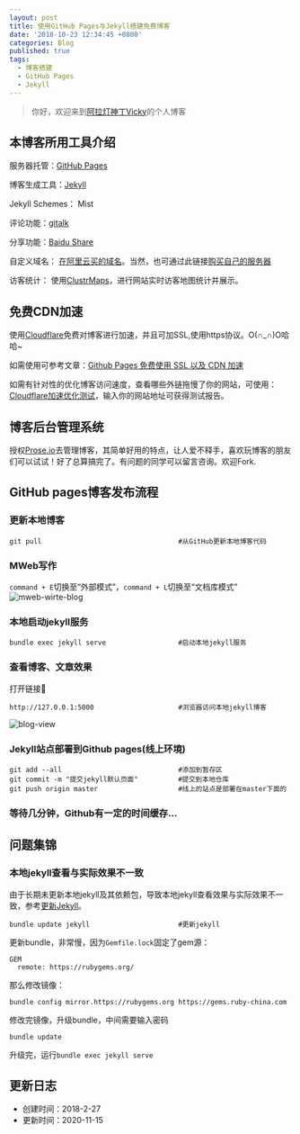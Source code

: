 ```yaml
---
layout: post
title: 使用GitHub Pages与Jekyll搭建免费博客
date: '2018-10-23 12:34:45 +0800'
categories: Blog
published: true
tags:
  - 博客搭建
  - GitHub Pages
  - Jekyll
---
```


> 你好，欢迎来到[阿拉灯神丁Vicky](https://www.bobinsun.cn/)的个人博客

## 本博客所用工具介绍

服务器托管：[GitHub Pages](https://pages.github.com/)

博客生成工具：[Jekyll](https://jekyllrb.com/)

Jekyll Schemes： Mist

评论功能：[gitalk](https://github.com/gitalk/gitalk/blob/master/readme-cn.md)

分享功能：[Baidu Share](http://share.baidu.com/)

自定义域名： [在阿里云买的域名](https://promotion.aliyun.com/ntms/yunparter/invite.html?userCode=uxdvd8jo)。当然，也可通过此链接[购买自己的服务器](https://promotion.aliyun.com/ntms/yunparter/invite.html?userCode=uxdvd8jo)

访客统计： 使用[ClustrMaps](https://clustrmaps.com/)，进行网站实时访客地图统计并展示。

## 免费CDN加速

使用[Cloudflare](https://dash.cloudflare.com/login)免费对博客进行加速，并且可加SSL,使用https协议。O(∩_∩)O哈哈~

如需使用可参考文章：[Github Pages 免费使用 SSL 以及 CDN 加速](https://leamtrop.com/2018/01/28/github-pages-cloudflare/#more)

如需有针对性的优化博客访问速度，查看哪些外链拖慢了你的网站，可使用：[Cloudflare加速优化测试](http://webpagetest.org)，输入你的网站地址可获得测试报告。

## 博客后台管理系统

授权[Prose.io](https://prose.io)去管理博客，其简单好用的特点，让人爱不释手，喜欢玩博客的朋友们可以试试！好了总算搞完了。有问题的同学可以留言咨询。欢迎Fork.

## GitHub pages博客发布流程

### 更新本地博客
```
git pull                                  #从GitHub更新本地博客代码
```
### MWeb写作
`command + E`切换至“外部模式”，`command + L`切换至“文档库模式”
![mweb-wirte-blog](https://i.loli.net/2020/11/13/OcQosyGZmYqd1Df.png) 
### 本地启动jekyll服务
```
bundle exec jekyll serve                  #启动本地jekyll服务
```
### 查看博客、文章效果
打开链接🔗
```
http://127.0.0.1:5000                     #浏览器访问本地jekyll博客
```              
![blog-view](https://i.loli.net/2020/11/13/Q6xrhBmcwb5LUuV.png)
### Jekyll站点部署到Github pages(线上环境)
```
git add --all                             #添加到暂存区
git commit -m "提交jekyll默认页面"          #提交到本地仓库
git push origin master                    #线上的站点是部署在master下面的
```
### 等待几分钟，Github有一定的时间缓存...

## 问题集锦

### 本地jekyll查看与实际效果不一致
由于长期未更新本地jekyll及其依赖包，导致本地jekyll查看效果与实际效果不一致，参考[更新Jekyll](https://www.cnblogs.com/obarong/p/12596067.html)。
```
bundle update jekyll                      #更新jekyll
```
更新bundle，非常慢，因为`Gemfile.lock`固定了gem源：
```
GEM
  remote: https://rubygems.org/
```
那么修改镜像：
```
bundle config mirror.https://rubygems.org https://gems.ruby-china.com
```
修改完镜像，升级bundle，中间需要输入密码
```
bundle update
```
升级完，运行`bundle exec jekyll serve`

## 更新日志
* 创建时间：2018-2-27
* 更新时间：2020-11-15
